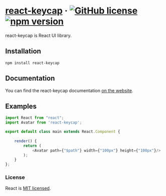 # [react-keycap](https://github.com/ispong/react-keycap) &middot; [![GitHub license](https://img.shields.io/badge/license-MIT-blue.svg)](https://github.com/ispong/react-keycap/blob/master/LICENSE) [![npm version](https://img.shields.io/npm/v/react.svg?style=flat)](https://www.npmjs.com/package/react-keycap) 
react-keycap is React UI library.

## Installation

```shell script
npm install react-keycap
```

## Documentation

You can find the react-keycap documentation [on the website](https://github.com/ispong/react-keycap).  

## Examples

```typescript jsx
import React from "react";
import Avatar from 'react-keycap';

export default class main extends React.Component {
    
    render() {
        return (
            <Avatar path={"$path"} width={"100px"} height={"100px"}/>
        );
    }    
};
```

### License

React is [MIT licensed](./LICENSE).

